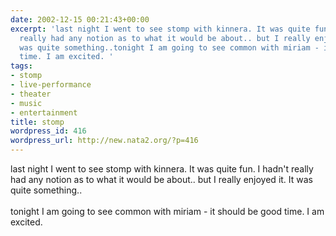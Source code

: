 ```yaml
---
date: 2002-12-15 00:21:43+00:00
excerpt: 'last night I went to see stomp with kinnera. It was quite fun. I hadn''t
  really had any notion as to what it would be about.. but I really enjoyed it. It
  was quite something..tonight I am going to see common with miriam - it should be  good
  time. I am excited. '
tags:
- stomp
- live-performance
- theater
- music
- entertainment
title: stomp
wordpress_id: 416
wordpress_url: http://new.nata2.org/?p=416
---
```


last night I went to see stomp with kinnera. It was quite fun. I hadn't really had any notion as to what it would be about.. but I really enjoyed it. It was quite something..<br/><br/>tonight I am going to see common with miriam - it should be  good time. I am excited.